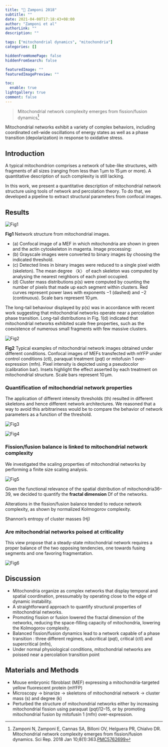 ```yaml
---
title: "📒 Zamponi 2018"
subtitle: ""
date: 2021-04-08T17:18:43+08:00
author: "Zamponi et al"
authorLink: ""
description: ""

tags: ["mitochondrial dynamics", "mitochondria"]
categories: []

hiddenFromHomePage: false
hiddenFromSearch: false

featuredImage: ""
featuredImagePreview: ""

toc:
  enable: true
lightgallery: true
comment: false
---
```


> Mitochondrial network complexity emerges from fission/fusion dynamics[^1]

[^1]: Zamponi N, Zamponi E, Cannas SA, Billoni OV, Helguera PR, Chialvo DR. Mitochondrial network complexity emerges from fission/fusion dynamics. Sci Rep. 2018 Jan 10;8(1):363.[PMC5762699](https://www.ncbi.nlm.nih.gov/pmc/articles/PMC5762699/)

Mitochondrial networks exhibit a variety of complex behaviors, including coordinated cell-wide oscillations of energy states as well as a phase transition (depolarization) in response to oxidative stress.

<!--more-->

## Introduction

A typical mitochondrion comprises a network of tube-like structures, with fragments of all sizes (ranging from less than 1 μm to 15 μm or more). A quantitative description of such complexity is still lacking.

In this work, we present a quantitative description of mitochondrial network structure using tools of network and percolation theory. To do that, we developed a pipeline to extract structural parameters from confocal images.

## Results

![Fig1](https://user-images.githubusercontent.com/40054455/114002213-3f9e0d00-988f-11eb-8336-7e0f8db2903f.png "Fig 1. Network structure from mitochondrial images.")

**Fig1** Network structure from mitochondrial images.
- (a) Confocal image of a MEF in which mitochondria are shown in green and the actin cytoskeleton in magenta. Image processing:
- (b) Grayscale images were converted to binary images by choosing the indicated threshold.
- (c) Detected lines in binary images were reduced to a single pixel width (skeleton). The mean degree 〈k〉 of each skeleton was computed by analysing the nearest neighbors of each pixel occupied.
- (d) Cluster mass distributions p(s) were computed by counting the number of pixels that made up each segment within clusters. Red curves represent power laws with exponents −1 (dashed) and −2 (continuous). Scale bars represent 10 μm.

The long-tail behaviour displayed by p(s) was in accordance with recent work suggesting that mitochondrial networks operate near a percolation phase transition. Long-tail distributions in Fig. 1(d) indicated that mitochondrial networks exhibited scale free properties, such as the coexistence of numerous small fragments with few massive clusters.


![Fig2](https://user-images.githubusercontent.com/40054455/114002677-a7ecee80-988f-11eb-9216-8207f61c720d.png "Fig 2. Typical examples of mitochondrial network images obtained under different conditions.")

**Fig2** Typical examples of mitochondrial network images obtained under different conditions.
Confocal images of MEFs transfected with mYFP under control conditions (ctl), paraquat treatment (pqt) or mitofusin 1 over-expression (mfn). Pixel intensity is depicted using a pseudocolor (calibration bar). Insets highlight the effect asserted by each treatment on mitochondrial structure. Scale bars represent 10 μm.

### Quantification of mitochondrial network properties

The application of different intensity thresholds (th) resulted in different skeletons and hence different network architectures.  We reasoned that a way to avoid this arbitrariness would be to compare the behavior of network parameters as a function of the threshold.

![Fig3](https://user-images.githubusercontent.com/40054455/114003002-fc906980-988f-11eb-9d31-e2d79ba88e26.png "Fig 3. Network parameters computed from single images")

![Fig4](https://user-images.githubusercontent.com/40054455/114003496-5bee7980-9890-11eb-97c6-11326968da2c.png "Fig 4. Changes in mass distributions upon fission/fusion balance perturbatio")


### Fission/fusion balance is linked to mitochondrial network complexity

We investigated the scaling properties of mitochondrial networks by performing a finite size scaling analysis.

![Fig5](https://user-images.githubusercontent.com/40054455/114003694-8a6c5480-9890-11eb-9813-065be9669483.png "Fig 5. Changes in mitochondrial network complexity")

Given the functional relevance of the spatial distribution of mitochondria36–39, we decided to quantify the **fractal dimension** Df of the networks.

Alterations in the fission/fusion balance tended to reduce network complexity, as shown by normalized Kolmogorov complexity.

Shannon’s entropy of cluster masses (Hj)

### Are mitochondrial networks poised at criticality

This view propose that a steady-state mitochondrial network requires a proper balance of the two opposing tendencies, one towards fusing segments and one favoring fragmentation.

![Fig6](https://user-images.githubusercontent.com/40054455/114004797-91e02d80-9891-11eb-9e5f-6fe589ec5391.png "Fig 6. Comparison of the present experimental results with those of the Sukhorukov model.")


## Discussion

- Mitochondria organize as complex networks that display temporal and spatial coordination, pressumably by operating close to the edge of dynamic instability.
- A straightforward approach to quantify structural properties of mitochondrial networks.
- Promoting fission or fusion lowered the fractal dimension of the networks, reducing the space-filling capacity of mitochondria, lowering the Kolmogorov complexity.
- Balanced fission/fusion dynamics lead to a network capable of a phase transition : three different regimes, subcritical (pqt), critical (ctl) and supercritical (mfn),
- Under normal physiological conditions, mitochondrial networks are poissed near a percolation transition point

## Materials and Methods

- Mouse embryonic fibroblast (MEF) expressing a mitochondria-targeted yellow fluorescent protein (mYFP)
- Microscopy -> binarize -> skeletons of mitochondrial network -> cluster mass (s) and degree (k)
- Perturbed the structure of mitochondrial networks either by increasing mitochondrial fission using paraquat (pqt)12–15, or by promoting mitochondrial fusion by mitofusin 1 (mfn) over-expression.

